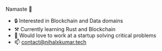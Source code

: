 Namaste 🙏

- 🔒 Interested in Blockchain and Data domains
- ⚒️ Currently learning Rust and Blockchain
- 💞️ Would love to work at a startup solving critical problems
- 📫 contact@nihalxkumar.tech

<!--🌱 Work is Life -->
